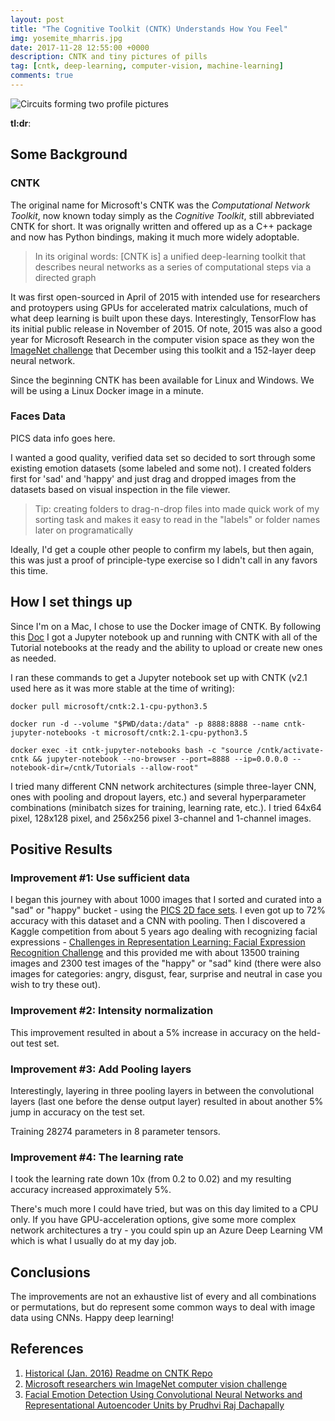 ```yaml
---
layout: post
title: "The Cognitive Toolkit (CNTK) Understands How You Feel"
img: yosemite_mharris.jpg
date: 2017-11-28 12:55:00 +0000
description: CNTK and tiny pictures of pills
tag: [cntk, deep-learning, computer-vision, machine-learning]
comments: true
---
```


![Circuits forming two profile pictures](http://www.archer-soft.com/en/sites/default/files/cntk.jpg)

**tl:dr**:  

## Some Background

### CNTK

The original name for Microsoft's CNTK was the _Computational Network Toolkit_, now known today simply as the _Cognitive Toolkit_, still abbreviated CNTK for short.  It was orignally written and offered up as a C++ package and now has Python bindings, making it much more widely adoptable.

> In its original words: [CNTK is] a unified deep-learning toolkit that describes neural networks as a series of computational steps via a directed graph

It was first open-sourced in April of 2015 with intended use for researchers and protoypers using GPUs for accelerated matrix calculations, much of what deep learning is built upon these days.  Interestingly, TensorFlow has its initial public release in November of 2015.  Of note, 2015 was also a good year for Microsoft Research in the computer vision space as they won the [ImageNet challenge](https://en.wikipedia.org/wiki/ImageNet#ImageNet_Challenge) that December using this toolkit and a 152-layer deep neural network.

Since the beginning CNTK has been available for Linux and Windows.  We will be using a Linux Docker image in a minute.

### Faces Data 

PICS data info goes here.

I wanted a good quality, verified data set so decided to sort through some existing emotion datasets (some labeled and some not).  I created folders first for 'sad' and 'happy' and just drag and dropped images from the datasets based on visual inspection in the file viewer.

> Tip:  creating folders to drag-n-drop files into made quick work of my sorting task and makes it easy to read in the "labels" or folder names later on programatically

Ideally, I'd get a couple other people to confirm my labels, but then again, this was just a proof of principle-type exercise so I didn't call in any favors this time.

## How I set things up

Since I'm on a Mac, I chose to use the Docker image of CNTK.  By following this [Doc](https://docs.microsoft.com/en-us/cognitive-toolkit/CNTK-Docker-Containers) I got a Jupyter notebook up and running with CNTK with all of the Tutorial notebooks at the ready and the ability to upload or create new ones as needed.

I ran these commands to get a Jupyter notebook set up with CNTK (v2.1 used here as it was more stable at the time of writing):

    docker pull microsoft/cntk:2.1-cpu-python3.5

    docker run -d --volume "$PWD/data:/data" -p 8888:8888 --name cntk-jupyter-notebooks -t microsoft/cntk:2.1-cpu-python3.5

    docker exec -it cntk-jupyter-notebooks bash -c "source /cntk/activate-cntk && jupyter-notebook --no-browser --port=8888 --ip=0.0.0.0 --notebook-dir=/cntk/Tutorials --allow-root"


I tried many different CNN network architectures (simple three-layer CNN, ones with pooling and dropout layers, etc.) and several hyperparameter combinations (minibatch sizes for training, learning rate, etc.).  I tried 64x64 pixel, 128x128 pixel, and 256x256 pixel 3-channel and 1-channel images.

## Positive Results

### Improvement #1:  Use sufficient data

I began this journey with about 1000 images that I sorted and curated into a "sad" or "happy" bucket - using the [PICS 2D face sets](http://pics.stir.ac.uk/2D_face_sets.htm).  I even got up to 72% accuracy with this dataset and a CNN with pooling.  Then I discovered a Kaggle competition from about 5 years ago dealing with recognizing facial expressions - [Challenges in Representation Learning: Facial Expression Recognition Challenge](https://www.kaggle.com/c/challenges-in-representation-learning-facial-expression-recognition-challenge/data) and this provided me with about 13500 training images and 2300 test images of the "happy" or "sad" kind (there were also images for categories: angry, disgust, fear, surprise and neutral in case you wish to try these out).

### Improvement #2:  Intensity normalization

This improvement resulted in about a 5% increase in accuracy on the held-out test set.

### Improvement #3:  Add Pooling layers

Interestingly, layering in three pooling layers in between the convolutional layers (last one before the dense output layer) resulted in about another 5% jump in accuracy on the test set.

Training 28274 parameters in 8 parameter tensors.

### Improvement #4:  The learning rate

I took the learning rate down 10x (from 0.2 to 0.02) and my resulting accuracy increased approximately 5%.

There's much more I could have tried, but was on this day limited to a CPU only.  If you have GPU-acceleration options, give some more complex network architectures a try - you could spin up an Azure Deep Learning VM which is what I usually do at my day job.

## Conclusions

The improvements are not an exhaustive list of every and all combinations or permutations, but do represent some common ways to deal with image data using CNNs.  Happy deep learning!

## References

1.  [Historical (Jan. 2016) Readme on CNTK Repo](https://github.com/Microsoft/CNTK/tree/c977f3957d165ef2793ea9ee4d3f9165fc6c0b80)
2. [Microsoft researchers win ImageNet computer vision challenge](https://blogs.microsoft.com/ai/2015/12/10/microsoft-researchers-win-imagenet-computer-vision-challenge)
3.  [Facial Emotion Detection Using Convolutional Neural
Networks and Representational Autoencoder Units by Prudhvi Raj Dachapally](https://arxiv.org/pdf/1706.01509.pdf)


